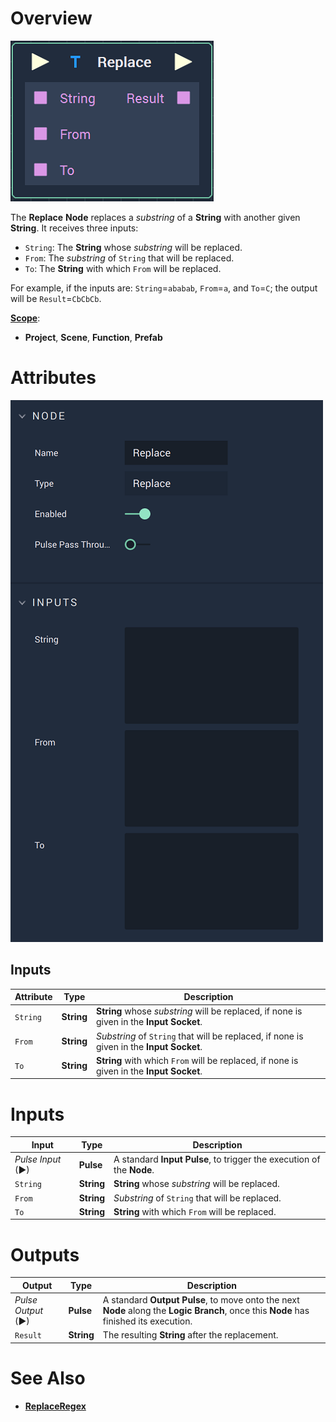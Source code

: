 # Overview

![The Replace Node.](../../.gitbook/assets/replacenode.png)

The **Replace** **Node** replaces a *substring* of a **String** with another given **String**. It receives three inputs:

* `String`: The **String** whose *substring* will be replaced.
* `From`: The *substring* of `String` that will be replaced.
* `To`: The **String** with which `From` will be replaced.

For example, if the inputs are: `String`=`ababab`, `From`=`a`, and `To`=`C`; the output will be `Result`=`CbCbCb`.

[**Scope**](../overview.md#scopes):
*  **Project**, **Scene**, **Function**, **Prefab**

# Attributes

![The Replace Node Attributes.](../../.gitbook/assets/replaceattributes.png)

## Inputs

|Attribute|Type|Description|
|---|---|---|
| `String` | **String** | **String** whose *substring* will be replaced, if none is given in the **Input Socket**. |
| `From` | **String** | *Substring* of `String` that will be replaced, if none is given in the **Input Socket**.  |
| `To` | **String** | **String** with which `From` will be replaced, if none is given in the **Input Socket**. |

# Inputs

|Input|Type|Description|
|---|---|---|
|*Pulse Input* (►)|**Pulse**|A standard **Input Pulse**, to trigger the execution of the **Node**.|
| `String` | **String** | **String** whose *substring* will be replaced. |
| `From` | **String** | *Substring* of `String` that will be replaced. |
| `To` | **String** | **String** with which `From` will be replaced. |

# Outputs

|Output|Type|Description|
|---|---|---|
|*Pulse Output* (►)|**Pulse**|A standard **Output Pulse**, to move onto the next **Node** along the **Logic Branch**, once this **Node** has finished its execution.|
| `Result` | **String** | The resulting **String** after the replacement. |

# See Also

* [**ReplaceRegex**](replaceregex.md)

